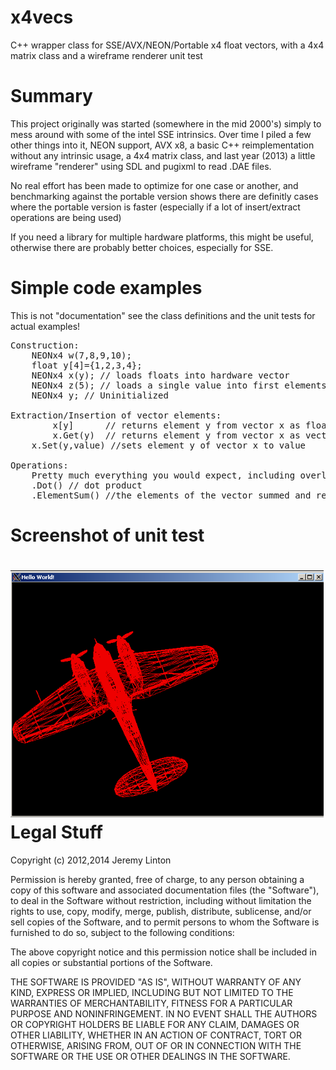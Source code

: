 x4vecs
======

C++ wrapper class for SSE/AVX/NEON/Portable x4 float vectors, with a 4x4 matrix class and a wireframe renderer unit test


Summary
=======

This project originally was started (somewhere in the mid 2000's) simply to mess around with some of the intel SSE intrinsics. 
Over time I piled a few other things into it, NEON support, AVX x8, a basic C++ reimplementation without any intrinsic usage, a 4x4 
matrix class, and last year (2013) a little wireframe "renderer" using SDL and pugixml to read .DAE files. 

No real effort has been made to optimize for one case or another, and benchmarking against the portable version
shows there are definitly cases where the portable version is faster (especially if a lot of insert/extract operations are being used)

If you need a library for multiple hardware platforms, this might be useful, otherwise there are probably better choices, 
especially for SSE.  

Simple code examples
====================

This is not "documentation" see the class definitions and the unit tests for actual examples!
<pre>
Construction:
	NEONx4 w(7,8,9,10);
	float y[4]={1,2,3,4};
	NEONx4 x(y); // loads floats into hardware vector
	NEONx4 z(5); // loads a single value into first elements, sets remaining to 0
	NEONx4 y; // Uninitialized

Extraction/Insertion of vector elements:
        x[y]      // returns element y from vector x as float
        x.Get(y)  // returns element y from vector x as vector 
	x.Set(y,value) //sets element y of vector x to value

Operations:
	Pretty much everything you would expect, including overloading the global float
	.Dot() // dot product 
	.ElementSum() //the elements of the vector summed and returned as a float
</pre>
Screenshot of unit test
========================
![Unit test screenshot](/Heinkel.PNG?raw=true "Wireframe unit test")
Legal Stuff
==========
Copyright (c) 2012,2014 Jeremy Linton

Permission is hereby granted, free of charge, to any person obtaining a copy
of this software and associated documentation files (the "Software"), to deal
in the Software without restriction, including without limitation the rights
to use, copy, modify, merge, publish, distribute, sublicense, and/or sell
copies of the Software, and to permit persons to whom the Software is
furnished to do so, subject to the following conditions:

The above copyright notice and this permission notice shall be included in
all copies or substantial portions of the Software.

THE SOFTWARE IS PROVIDED "AS IS", WITHOUT WARRANTY OF ANY KIND, EXPRESS OR
IMPLIED, INCLUDING BUT NOT LIMITED TO THE WARRANTIES OF MERCHANTABILITY,
FITNESS FOR A PARTICULAR PURPOSE AND NONINFRINGEMENT. IN NO EVENT SHALL THE
AUTHORS OR COPYRIGHT HOLDERS BE LIABLE FOR ANY CLAIM, DAMAGES OR OTHER
LIABILITY, WHETHER IN AN ACTION OF CONTRACT, TORT OR OTHERWISE, ARISING FROM,
OUT OF OR IN CONNECTION WITH THE SOFTWARE OR THE USE OR OTHER DEALINGS IN
THE SOFTWARE.

